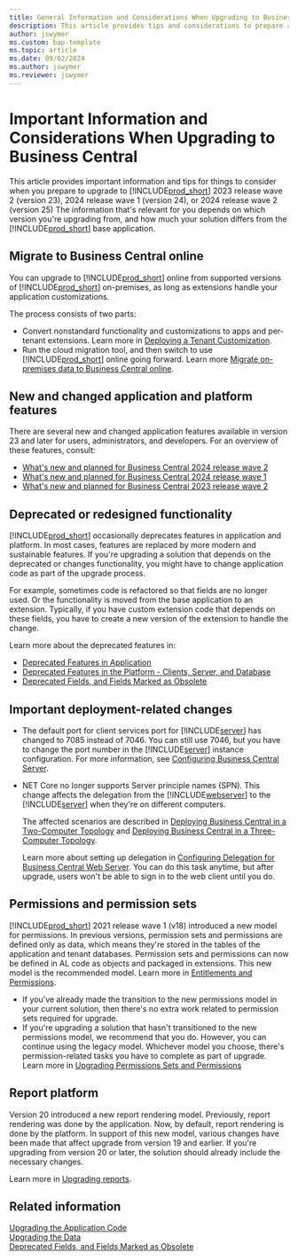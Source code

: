 ```yaml
---
title: General Information and Considerations When Upgrading to Business Central
description: This article provides tips and considerations to prepare a solution when you're planning to upgrade to Business Central 2023 release wave 2 and later.
author: jswymer
ms.custom: bap-template
ms.topic: article
ms.date: 09/02/2024
ms.author: jswymer
ms.reviewer: jswymer
---
```

# Important Information and Considerations When Upgrading to Business Central

This article provides important information and tips for things to consider when you prepare to upgrade to [!INCLUDE[prod_short](../developer/includes/prod_short.md)] 2023 release wave 2 (version 23), 2024 release wave 1 (version 24), or 2024 release wave 2 (version 25) The information that's relevant for you depends on which version you're upgrading from, and how much your solution differs from the [!INCLUDE[prod_short](../developer/includes/prod_short.md)] base application.

## <a name="online"></a>Migrate to Business Central online

You can upgrade to [!INCLUDE[prod_short](../developer/includes/prod_short.md)] online from supported versions of [!INCLUDE[prod_short](../developer/includes/prod_short.md)] on-premises, as long as extensions handle your application customizations. 

The process consists of two parts:

- Convert nonstandard functionality and customizations to apps and per-tenant extensions. Learn more in [Deploying a Tenant Customization](../developer/devenv-deploy-tenant-customization.md).
- Run the cloud migration tool, and then switch to use [!INCLUDE[prod_short](../developer/includes/prod_short.md)] online going forward. Learn more [Migrate on-premises data to Business Central online](../administration/migrate-data.md).

## New and changed application and platform features

There are several new and changed application features available in version 23 and later for users, administrators, and developers. For an overview of these features, consult:

- [What's new and planned for Business Central 2024 release wave 2](/dynamics365/release-plan/2024wave2/smb/dynamics365-business-central/planned-features)
- [What's new and planned for Business Central 2024 release wave 1](/dynamics365/release-plan/2024wave1/smb/dynamics365-business-central/planned-features)
- [What's new and planned for Business Central 2023 release wave 2](/dynamics365/release-plan/2023wave2/smb/dynamics365-business-central/planned-features)

## Deprecated or redesigned functionality

[!INCLUDE[prod_short](../developer/includes/prod_short.md)] occasionally deprecates features in application and platform. In most cases, features are replaced by more modern and sustainable features. If you're upgrading a solution that depends on the deprecated or changes functionality, you might have to change application code as part of the upgrade process. 

For example, sometimes code is refactored so that fields are no longer used. Or the functionality is moved from the base application to an extension. Typically, if you have custom extension code that depends on these fields, you have to create a new version of the extension to handle the change.

Learn more about the deprecated features in:

- [Deprecated Features in Application](deprecated-features-w1.md)
- [Deprecated Features in the Platform - Clients, Server, and Database](deprecated-features-platform.md)
- [Deprecated Fields, and Fields Marked as Obsolete](deprecated-fields.md)

## Important deployment-related changes

- The default port for client services port for [!INCLUDE[server](../developer/includes/server.md)] has changed to 7085 instead of 7046. You can still use 7046, but you have to change the port number in the [!INCLUDE[server](../developer/includes/server.md)] instance configuration. For more information, see [Configuring Business Central Server](../administration/configure-server-instance.md).
- NET Core no longer supports Server principle names (SPN). This change affects the delegation from the [!INCLUDE[webserver](../developer/includes/webserver.md)] to the [!INCLUDE[server](../developer/includes/server.md)] when they're on different computers.

  The affected scenarios are described in [Deploying Business Central in a Two-Computer Topology](../deployment/deploy-two-computer-environment.md) and [Deploying Business Central in a Three-Computer Topology](../deployment/deploy-three-computer-environment.md).

  Learn more about setting up delegation in [Configuring Delegation for Business Central Web Server](../deployment/configure-delegation-web-server.md). You can do this task anytime, but after upgrade, users won't be able to sign in to the web client until you do.

## Permissions and permission sets

[!INCLUDE[prod_short](../developer/includes/prod_short.md)] 2021 release wave 1 (v18) introduced a new model for permissions. In previous versions, permission sets and permissions are defined only as data, which means they're stored in the tables of the application and tenant databases. Permission sets and permissions can now be defined in AL code as objects and packaged in extensions. This new model is the recommended model. Learn more in [Entitlements and Permissions](../developer/devenv-entitlements-and-permissionsets-overview.md).

- If you've already made the transition to the new permissions model in your current solution, then there's no extra work related to permission sets required for upgrade.
- If you're upgrading a solution that hasn't transitioned to the new permissions model, we recommend that you do. However, you can continue using the legacy model. Whichever model you choose, there's permission-related tasks you have to complete as part of upgrade. Learn more in [Upgrading Permissions Sets and Permissions](upgrade-permissions.md)

## Report platform

Version 20 introduced a new report rendering model. Previously, report rendering was done by the application. Now, by default, report rendering is done by the platform. In support of this new model, various changes have been made that affect upgrade from version 19 and earlier. If you're upgrading from version 20 or later, the solution should already include the necessary changes.

Learn more in [Upgrading reports](upgrade-reports.md).

## Related information  

[Upgrading the Application Code](Upgrading-the-Application-Code.md)  
[Upgrading the Data](Upgrading-the-Data.md)  
[Deprecated Fields, and Fields Marked as Obsolete](deprecated-fields.md)  
